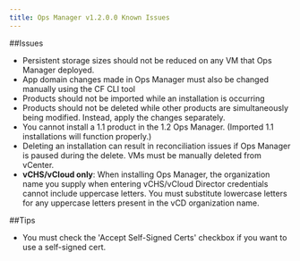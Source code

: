 ```yaml
---
title: Ops Manager v1.2.0.0 Known Issues
---
```


##Issues

* Persistent storage sizes should not be reduced on any VM that Ops Manager deployed.
* App domain changes made in Ops Manager must also be changed manually using the CF CLI tool
* Products should not be imported while an installation is occurring
* Products should not be deleted while other products are simultaneously being modified. Instead, apply the changes separately.
* You cannot install a 1.1 product in the 1.2 Ops Manager. (Imported 1.1 installations will function properly.)
* Deleting an installation can result in reconciliation issues if Ops Manager is paused during the delete. VMs must be manually deleted from vCenter.
* **vCHS/vCloud only**: When installing Ops Manager, the organization name you supply when entering vCHS/vCloud Director credentials cannot include uppercase letters. You must substitute lowercase letters for any uppercase letters present in the vCD organization name.

##Tips

* You must check the 'Accept Self-Signed Certs' checkbox if you want to use a self-signed cert.
